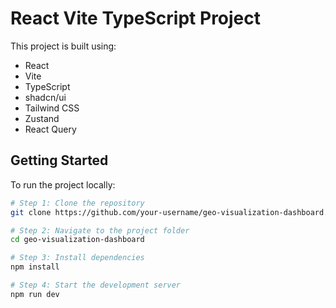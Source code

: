 # React Vite TypeScript Project

This project is built using:

- React
- Vite
- TypeScript
- shadcn/ui
- Tailwind CSS
- Zustand
- React Query

## Getting Started

To run the project locally:

```bash
# Step 1: Clone the repository
git clone https://github.com/your-username/geo-visualization-dashboard.git

# Step 2: Navigate to the project folder
cd geo-visualization-dashboard

# Step 3: Install dependencies
npm install

# Step 4: Start the development server
npm run dev


